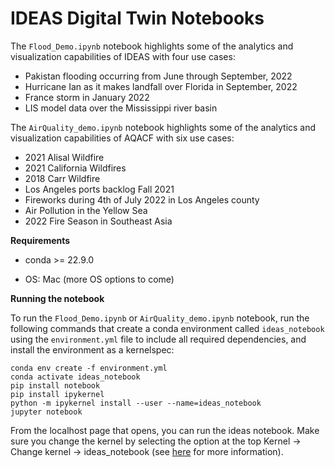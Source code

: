 # IDEAS Digital Twin Notebooks 

The `Flood_Demo.ipynb` notebook highlights some of the analytics and visualization capabilities of IDEAS with four use cases:
- Pakistan flooding occurring from June through September, 2022
- Hurricane Ian as it makes landfall over Florida in September, 2022
- France storm in January 2022
- LIS model data over the Mississippi river basin

The `AirQuality_demo.ipynb` notebook highlights some of the analytics and visualization capabilities of AQACF with six use cases:
- 2021 Alisal Wildfire
- 2021 California Wildfires
- 2018 Carr Wildfire
- Los Angeles ports backlog Fall 2021
- Fireworks during 4th of July 2022 in Los Angeles county
- Air Pollution in the Yellow Sea
- 2022 Fire Season in Southeast Asia

__Requirements__  

* conda >= 22.9.0  

* OS: Mac (more OS options to come)

__Running the notebook__  

To run the `Flood_Demo.ipynb` or `AirQuality_demo.ipynb` notebook, run the following commands that create a conda environment called `ideas_notebook` using the `environment.yml` file to include all required dependencies, and install the environment as a kernelspec:
```
conda env create -f environment.yml
conda activate ideas_notebook
pip install notebook
pip install ipykernel
python -m ipykernel install --user --name=ideas_notebook
jupyter notebook
```
From the localhost page that opens, you can run the ideas notebook. Make sure you change the kernel by selecting the option at the top Kernel -> Change kernel -> ideas_notebook (see [here](https://ipython.readthedocs.io/en/stable/install/kernel_install.html#kernels-for-different-environments) for more information).
